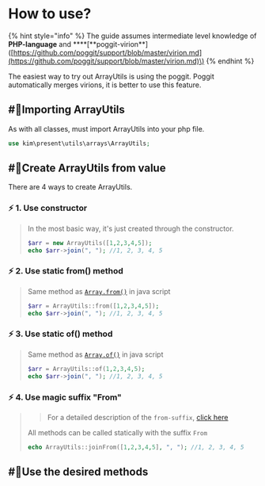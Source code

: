 # How to use?

{% hint style="info" %}
The guide assumes intermediate level knowledge of **PHP-language** and **\*\*\[**poggit-virion\*\*\]\([https://github.com/poggit/support/blob/master/virion.md](https://github.com/poggit/support/blob/master/virion.md)\)
{% endhint %}

The easiest way to try out ArrayUtils is using the poggit. Poggit automatically merges virions, it is better to use this feature.

## \#⃣Importing ArrayUtils <a id="importing"></a>

As with all classes, must import ArrayUtils into your php file.

```php
use kim\present\utils\arrays\ArrayUtils;
```

## \#⃣Create ArrayUtils from value <a id="creating"></a>

There are 4 ways to create ArrayUtils.

### ⚡ 1. Use constructor

> In the most basic way, it's just created through the constructor.
>
> ```php
> $arr = new ArrayUtils([1,2,3,4,5]);
> echo $arr->join(", "); //1, 2, 3, 4, 5
> ```

### ⚡ 2. Use static from\(\) method

> Same method as [`Array.from()`](https://developer.mozilla.org/en-US/docs/Web/JavaScript/Reference/Global_Objects/Array/from) in java script
>
> ```php
> $arr = ArrayUtils::from([1,2,3,4,5]);
> echo $arr->join(", "); //1, 2, 3, 4, 5
> ```

### ⚡ 3. Use static of\(\) method

> Same method as [`Array.of()`](https://developer.mozilla.org/en-US/docs/Web/JavaScript/Reference/Global_Objects/Array/of) in java script
>
> ```php
> $arr = ArrayUtils::of(1,2,3,4,5);
> echo $arr->join(", "); //1, 2, 3, 4, 5
> ```

### ⚡ 4. Use magic suffix "From"

> > For a detailed description of the `from-suffix`, [click here](https://arrayutils.docs.present.kim/methods/main#from-suffix)
>
> All methods can be called statically with the suffix `From`
>
> ```php
> echo ArrayUtils::joinFrom([1,2,3,4,5], ", "); //1, 2, 3, 4, 5
> ```

## \#⃣Use the desired methods <a id="using"></a>

